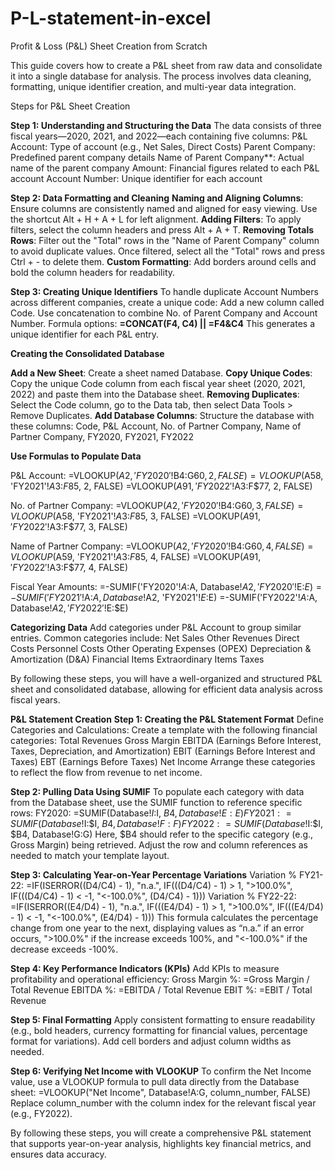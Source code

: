 # P-L-statement-in-excel
Profit &amp; Loss (P&amp;L) Sheet Creation from Scratch

This guide covers how to create a P&L sheet from raw data and consolidate it into a single database for analysis. The process involves data cleaning, formatting, unique identifier creation, and multi-year data integration.

Steps for P&L Sheet Creation

**Step 1: Understanding and Structuring the Data**
The data consists of three fiscal years—2020, 2021, and 2022—each containing five columns:
P&L Account: Type of account (e.g., Net Sales, Direct Costs)
Parent Company: Predefined parent company details
Name of Parent Company**: Actual name of the parent company
Amount: Financial figures related to each P&L account
Account Number: Unique identifier for each account

**Step 2: Data Formatting and Cleaning**
**Naming and Aligning Columns**: Ensure columns are consistently named and aligned for easy viewing. Use the shortcut Alt + H + A + L for left alignment.
**Adding Filters**: To apply filters, select the column headers and press Alt + A + T.
**Removing Totals Rows**: Filter out the "Total" rows in the "Name of Parent Company" column to avoid duplicate values. Once filtered, select all the "Total" rows and press Ctrl + - to delete them.
**Custom Formatting**: Add borders around cells and bold the column headers for readability.

**Step 3: Creating Unique Identifiers**
To handle duplicate Account Numbers across different companies, create a unique code: Add a new column called Code.
Use concatenation to combine No. of Parent Company and Account Number. Formula options: **=CONCAT(F4, C4) || =F4&C4** This generates a unique identifier for each P&L entry.

**Creating the Consolidated Database**

**Add a New Sheet**: Create a sheet named Database.
**Copy Unique Codes**: Copy the unique Code column from each fiscal year sheet (2020, 2021, 2022) and paste them into the Database sheet.
**Removing Duplicates**: Select the Code column, go to the Data tab, then select Data Tools > Remove Duplicates.
**Add Database Columns**: Structure the database with these columns:
Code, P&L Account, No. of Partner Company, Name of Partner Company, FY2020, FY2021, FY2022

**Use Formulas to Populate Data**

P&L Account:
=VLOOKUP($A2, 'FY2020'!$B$4:$G$60, 2, FALSE)
=VLOOKUP($A58, 'FY2021'!$A$3:$F$85, 2, FALSE)
=VLOOKUP($A91, 'FY2022'!$A$3:$F$77, 2, FALSE)

No. of Partner Company:
=VLOOKUP($A2, 'FY2020'!$B$4:$G$60, 3, FALSE)
=VLOOKUP($A58, 'FY2021'!$A$3:$F$85, 3, FALSE)
=VLOOKUP($A91, 'FY2022'!$A$3:$F$77, 3, FALSE)

Name of Partner Company:
=VLOOKUP($A2, 'FY2020'!$B$4:$G$60, 4, FALSE)
=VLOOKUP($A59, 'FY2021'!$A$3:$F$85, 4, FALSE)
=VLOOKUP($A91, 'FY2022'!$A$3:$F$77, 4, FALSE)

Fiscal Year Amounts:
=-SUMIF('FY2020'!$A:$A, Database!$A2, 'FY2020'!$E:$E)
=-SUMIF('FY2021'!$A:$A, Database!$A2, 'FY2021'!$E:$E)
=-SUMIF('FY2022'!$A:$A, Database!$A2, 'FY2022'!$E:$E)

**Categorizing Data**
Add categories under P&L Account to group similar entries. Common categories include:
  Net Sales
  Other Revenues
  Direct Costs
  Personnel Costs
  Other Operating Expenses (OPEX)
  Depreciation & Amortization (D&A)
  Financial Items
  Extraordinary Items
  Taxes
  
By following these steps, you will have a well-organized and structured P&L sheet and consolidated database, allowing for efficient data analysis across fiscal years.

**P&L Statement Creation**
**Step 1: Creating the P&L Statement Format**
Define Categories and Calculations:
  Create a template with the following financial categories:
    Total Revenues
    Gross Margin
    EBITDA (Earnings Before Interest, Taxes, Depreciation, and Amortization)
    EBIT (Earnings Before Interest and Taxes)
    EBT (Earnings Before Taxes)
    Net Income
Arrange these categories to reflect the flow from revenue to net income.

**Step 2: Pulling Data Using SUMIF**
To populate each category with data from the Database sheet, use the SUMIF function to reference specific rows:
  FY2020: =SUMIF(Database!$I:$I, $B4, Database!E:E)
  FY2021: =SUMIF(Database!$I:$I, $B4, Database!F:F)
  FY2022: =SUMIF(Database!$I:$I, $B4, Database!G:G)
Here, $B4 should refer to the specific category (e.g., Gross Margin) being retrieved. Adjust the row and column references as needed to match your template layout.

**Step 3: Calculating Year-on-Year Percentage Variations**
  Variation % FY21-22: =IF(ISERROR((D4/C4) - 1), "n.a.", IF(((D4/C4) - 1) > 1, ">100.0%", IF(((D4/C4) - 1) < -1, "<-100.0%", (D4/C4) - 1)))
  Variation % FY22-22: =IF(ISERROR((E4/D4) - 1), "n.a.", IF(((E4/D4) - 1) > 1, ">100.0%", IF(((E4/D4) - 1) < -1, "<-100.0%", (E4/D4) - 1)))
This formula calculates the percentage change from one year to the next, displaying values as “n.a.” if an error occurs, ">100.0%" if the increase exceeds 100%, and "<-100.0%" if the decrease exceeds -100%.

**Step 4: Key Performance Indicators (KPIs)**
Add KPIs to measure profitability and operational efficiency:
  Gross Margin %: =Gross Margin / Total Revenue
  EBITDA %: =EBITDA / Total Revenue
  EBIT %: =EBIT / Total Revenue

**Step 5: Final Formatting**
  Apply consistent formatting to ensure readability (e.g., bold headers, currency formatting for financial values, percentage format for variations).
  Add cell borders and adjust column widths as needed.

**Step 6: Verifying Net Income with VLOOKUP**
To confirm the Net Income value, use a VLOOKUP formula to pull data directly from the Database sheet:
  =VLOOKUP("Net Income", Database!A:G, column_number, FALSE)
Replace column_number with the column index for the relevant fiscal year (e.g., FY2022).

By following these steps, you will create a comprehensive P&L statement that supports year-on-year analysis, highlights key financial metrics, and ensures data accuracy.

